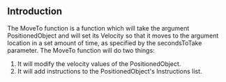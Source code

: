 ## Introduction

The MoveTo function is a function which will take the argument PositionedObject and will set its Velocity so that it moves to the argument location in a set amount of time, as specified by the secondsToTake parameter. The MoveTo function will do two things:

1.  It will modify the velocity values of the PositionedObject.
2.  It will add instructions to the PositionedObject's Instructions list.
